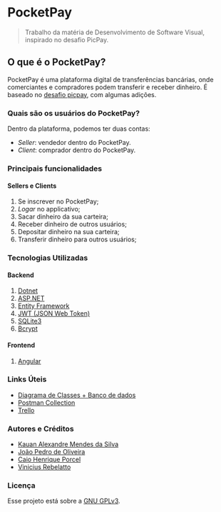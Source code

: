 # PocketPay

> Trabalho da matéria de Desenvolvimento de Software Visual, inspirado no desafio PicPay.

## O que é o PocketPay?

PocketPay é uma plataforma digital de transferências bancárias, onde comerciantes e compradores podem transferir e receber dinheiro. É baseado no [desafio picpay](https://github.com/PicPay/picpay-desafio-backend), com algumas adições.

### Quais são os usuários do PocketPay?

Dentro da plataforma, podemos ter duas contas:

- _Seller_: vendedor dentro do PocketPay.
- _Client_: comprador dentro do PocketPay.

### Principais funcionalidades

#### Sellers e Clients

1. Se inscrever no PocketPay;
2. _Logar_ no applicativo;
3. Sacar dinheiro da sua carteira;
4. Receber dinheiro de outros usuários;
5. Depositar dinheiro na sua carteira;
6. Transferir dinheiro para outros usuários;

### Tecnologias Utilizadas

#### Backend

1. [Dotnet](https://dotnet.microsoft.com/pt-br/)
2. [ASP.NET](https://dotnet.microsoft.com/pt-br/apps/aspnet)
3. [Entity Framework](https://learn.microsoft.com/pt-br/ef/)
4. [JWT (JSON Web Token)](https://jwt.io/)
4. [SQLite3](https://www.sqlite.org/index.html)
5. [Bcrypt](https://pt.wikipedia.org/wiki/Bcrypt)

#### Frontend

1. [Angular](https://angular.io/) 

### Links Úteis

- [Diagrama de Classes + Banco de dados](./docs/drawio/pocketpay.drawio)
- [Postman Collection](./docs/postman/PocketPay.postman_collection.json)
- [Trello](https://trello.com/b/sbORjSQZ/pocketpay)

### Autores e Créditos

- [Kauan Alexandre Mendes da Silva](https://www.linkedin.com/in/mendeskauan)
- [João Pedro de Oliveira](https://www.linkedin.com/in/jo%C3%A3o-pedro-de-oliveira-62a0b11b8/)
- [Caio Henrique Porcel](https://www.linkedin.com/in/caio-henrique-porcel-702340243/)
- [Vinicius Rebelatto](https://www.linkedin.com/in/vinicius-rebelatto-07001a232/)

### Licença

Esse projeto está sobre a [GNU GPLv3](./LICENSE). 
